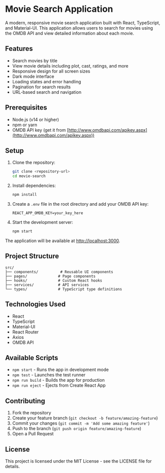 # Movie Search Application

A modern, responsive movie search application built with React, TypeScript, and Material-UI. This application allows users to search for movies using the OMDB API and view detailed information about each movie.

## Features

- Search movies by title
- View movie details including plot, cast, ratings, and more
- Responsive design for all screen sizes
- Dark mode interface
- Loading states and error handling
- Pagination for search results
- URL-based search and navigation

## Prerequisites

- Node.js (v14 or higher)
- npm or yarn
- OMDB API key (get it from [http://www.omdbapi.com/apikey.aspx](http://www.omdbapi.com/apikey.aspx))

## Setup

1. Clone the repository:
   ```bash
   git clone <repository-url>
   cd movie-search
   ```

2. Install dependencies:
   ```bash
   npm install
   ```

3. Create a `.env` file in the root directory and add your OMDB API key:
   ```
   REACT_APP_OMDB_KEY=your_key_here
   ```

4. Start the development server:
   ```bash
   npm start
   ```

The application will be available at [http://localhost:3000](http://localhost:3000).

## Project Structure

```
src/
├── components/          # Reusable UI components
├── pages/              # Page components
├── hooks/              # Custom React hooks
├── services/           # API services
└── types/              # TypeScript type definitions
```

## Technologies Used

- React
- TypeScript
- Material-UI
- React Router
- Axios
- OMDB API

## Available Scripts

- `npm start` - Runs the app in development mode
- `npm test` - Launches the test runner
- `npm run build` - Builds the app for production
- `npm run eject` - Ejects from Create React App

## Contributing

1. Fork the repository
2. Create your feature branch (`git checkout -b feature/amazing-feature`)
3. Commit your changes (`git commit -m 'Add some amazing feature'`)
4. Push to the branch (`git push origin feature/amazing-feature`)
5. Open a Pull Request

## License

This project is licensed under the MIT License - see the LICENSE file for details.
